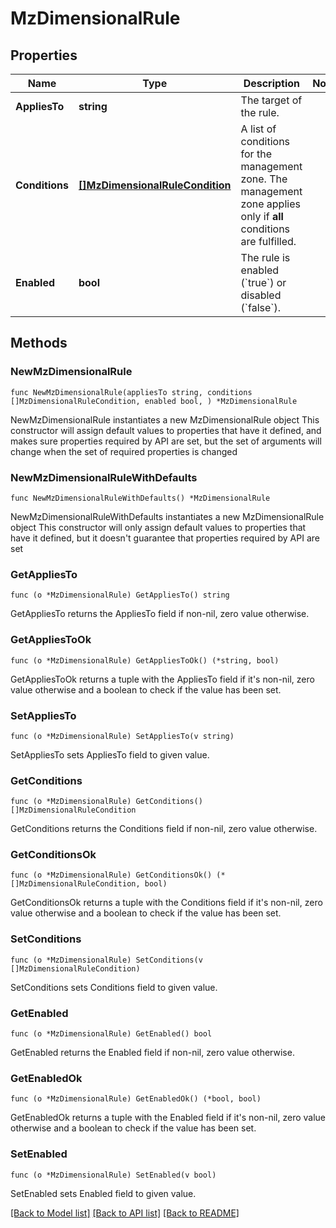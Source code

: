 # MzDimensionalRule

## Properties

Name | Type | Description | Notes
------------ | ------------- | ------------- | -------------
**AppliesTo** | **string** | The target of the rule. | 
**Conditions** | [**[]MzDimensionalRuleCondition**](MzDimensionalRuleCondition.md) | A list of conditions for the management zone.    The management zone applies only if **all** conditions are fulfilled. | 
**Enabled** | **bool** | The rule is enabled (&#x60;true&#x60;) or disabled (&#x60;false&#x60;). | 

## Methods

### NewMzDimensionalRule

`func NewMzDimensionalRule(appliesTo string, conditions []MzDimensionalRuleCondition, enabled bool, ) *MzDimensionalRule`

NewMzDimensionalRule instantiates a new MzDimensionalRule object
This constructor will assign default values to properties that have it defined,
and makes sure properties required by API are set, but the set of arguments
will change when the set of required properties is changed

### NewMzDimensionalRuleWithDefaults

`func NewMzDimensionalRuleWithDefaults() *MzDimensionalRule`

NewMzDimensionalRuleWithDefaults instantiates a new MzDimensionalRule object
This constructor will only assign default values to properties that have it defined,
but it doesn't guarantee that properties required by API are set

### GetAppliesTo

`func (o *MzDimensionalRule) GetAppliesTo() string`

GetAppliesTo returns the AppliesTo field if non-nil, zero value otherwise.

### GetAppliesToOk

`func (o *MzDimensionalRule) GetAppliesToOk() (*string, bool)`

GetAppliesToOk returns a tuple with the AppliesTo field if it's non-nil, zero value otherwise
and a boolean to check if the value has been set.

### SetAppliesTo

`func (o *MzDimensionalRule) SetAppliesTo(v string)`

SetAppliesTo sets AppliesTo field to given value.


### GetConditions

`func (o *MzDimensionalRule) GetConditions() []MzDimensionalRuleCondition`

GetConditions returns the Conditions field if non-nil, zero value otherwise.

### GetConditionsOk

`func (o *MzDimensionalRule) GetConditionsOk() (*[]MzDimensionalRuleCondition, bool)`

GetConditionsOk returns a tuple with the Conditions field if it's non-nil, zero value otherwise
and a boolean to check if the value has been set.

### SetConditions

`func (o *MzDimensionalRule) SetConditions(v []MzDimensionalRuleCondition)`

SetConditions sets Conditions field to given value.


### GetEnabled

`func (o *MzDimensionalRule) GetEnabled() bool`

GetEnabled returns the Enabled field if non-nil, zero value otherwise.

### GetEnabledOk

`func (o *MzDimensionalRule) GetEnabledOk() (*bool, bool)`

GetEnabledOk returns a tuple with the Enabled field if it's non-nil, zero value otherwise
and a boolean to check if the value has been set.

### SetEnabled

`func (o *MzDimensionalRule) SetEnabled(v bool)`

SetEnabled sets Enabled field to given value.



[[Back to Model list]](../README.md#documentation-for-models) [[Back to API list]](../README.md#documentation-for-api-endpoints) [[Back to README]](../README.md)


